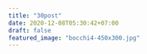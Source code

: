 ```yaml
---
title: "30post"
date: 2020-12-08T05:30:42+07:00
draft: false
featured_image: "bocchi4-450x300.jpg"
---
```


